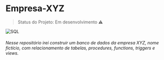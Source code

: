 #                                         Empresa-XYZ 

> Status do Projeto: Em desenvolvimento :warning:

![SQL](https://user-images.githubusercontent.com/34290569/96470498-ba516e00-1204-11eb-8fe0-abb970db61cc.png)

######      Nesse repositório irei construir um banco de dados da empresa XYZ, nome fictício, com relacionamento de tabelas, procedures, functions, triggers e views.
